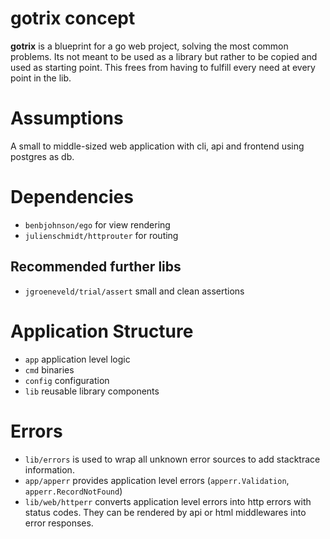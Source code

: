 # gotrix concept

**gotrix** is a blueprint for a go web project, solving the most common problems.
Its not meant to be used as a library but rather to be copied and used as starting point.
This frees from having to fulfill every need at every point in the lib.

# Assumptions
A small to middle-sized web application with cli, api and frontend using postgres as db.

# Dependencies

- `benbjohnson/ego` for view rendering
- `julienschmidt/httprouter` for routing

## Recommended further libs

- `jgroeneveld/trial/assert` small and clean assertions

# Application Structure

- `app` application level logic
- `cmd` binaries
- `config` configuration
- `lib` reusable library components

# Errors

- `lib/errors` is used to wrap all unknown error sources to add stacktrace information.
- `app/apperr` provides application level errors (`apperr.Validation`, `apperr.RecordNotFound`)
- `lib/web/httperr` converts application level errors into http errors with status codes. They can be rendered by api or html middlewares into error responses.